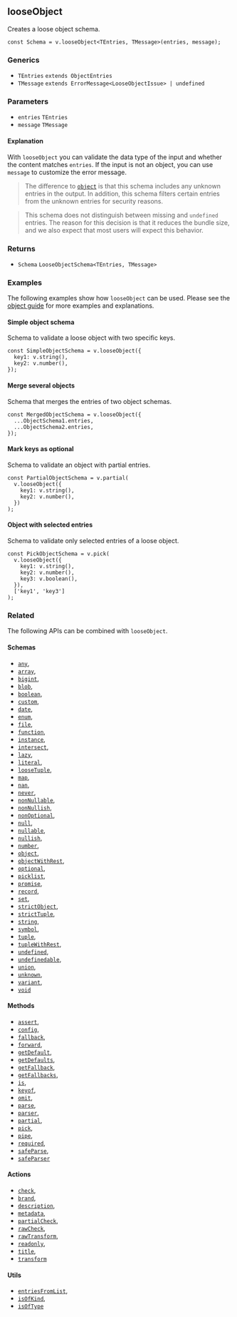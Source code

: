 looseObject
-----------

Creates a loose object schema.

    const Schema = v.looseObject<TEntries, TMessage>(entries, message);
    

### Generics

*   `TEntries` `extends ObjectEntries`
*   `TMessage` `extends ErrorMessage<LooseObjectIssue> | undefined`

### Parameters

*   `entries` `TEntries`
*   `message` `TMessage`

#### Explanation

With `looseObject` you can validate the data type of the input and whether the content matches `entries`. If the input is not an object, you can use `message` to customize the error message.

> The difference to [`object`](object.md) is that this schema includes any unknown entries in the output. In addition, this schema filters certain entries from the unknown entries for security reasons.

> This schema does not distinguish between missing and `undefined` entries. The reason for this decision is that it reduces the bundle size, and we also expect that most users will expect this behavior.

### Returns

*   `Schema` `LooseObjectSchema<TEntries, TMessage>`

### Examples

The following examples show how `looseObject` can be used. Please see the [object guide](../guides/objects.md) for more examples and explanations.

#### Simple object schema

Schema to validate a loose object with two specific keys.

    const SimpleObjectSchema = v.looseObject({
      key1: v.string(),
      key2: v.number(),
    });
    

#### Merge several objects

Schema that merges the entries of two object schemas.

    const MergedObjectSchema = v.looseObject({
      ...ObjectSchema1.entries,
      ...ObjectSchema2.entries,
    });
    

#### Mark keys as optional

Schema to validate an object with partial entries.

    const PartialObjectSchema = v.partial(
      v.looseObject({
        key1: v.string(),
        key2: v.number(),
      })
    );
    

#### Object with selected entries

Schema to validate only selected entries of a loose object.

    const PickObjectSchema = v.pick(
      v.looseObject({
        key1: v.string(),
        key2: v.number(),
        key3: v.boolean(),
      }),
      ['key1', 'key3']
    );
    

### Related

The following APIs can be combined with `looseObject`.

#### Schemas

*   [`any`](any.md),
*   [`array`](array.md),
*   [`bigint`](bigint.md),
*   [`blob`](blob.md),
*   [`boolean`](boolean.md),
*   [`custom`](custom.md),
*   [`date`](date.md),
*   [`enum`](enum.md),
*   [`file`](file.md),
*   [`function`](function.md),
*   [`instance`](instance.md),
*   [`intersect`](intersect.md),
*   [`lazy`](lazy.md),
*   [`literal`](literal.md),
*   [`looseTuple`](looseTuple.md),
*   [`map`](map.md),
*   [`nan`](nan.md),
*   [`never`](never.md),
*   [`nonNullable`](nonNullable.md),
*   [`nonNullish`](nonNullish.md),
*   [`nonOptional`](nonOptional.md),
*   [`null`](null.md),
*   [`nullable`](nullable.md),
*   [`nullish`](nullish.md),
*   [`number`](number.md),
*   [`object`](object.md),
*   [`objectWithRest`](objectWithRest.md),
*   [`optional`](optional.md),
*   [`picklist`](picklist.md),
*   [`promise`](promise.md),
*   [`record`](record.md),
*   [`set`](set.md),
*   [`strictObject`](strictObject.md),
*   [`strictTuple`](strictTuple.md),
*   [`string`](string.md),
*   [`symbol`](symbol.md),
*   [`tuple`](tuple.md),
*   [`tupleWithRest`](tupleWithRest.md),
*   [`undefined`](undefined.md),
*   [`undefinedable`](undefinedable.md),
*   [`union`](union.md),
*   [`unknown`](unknown.md),
*   [`variant`](variant.md),
*   [`void`](void.md)

#### Methods

*   [`assert`](assert.md),
*   [`config`](config.md),
*   [`fallback`](fallback.md),
*   [`forward`](forward.md),
*   [`getDefault`](getDefault.md),
*   [`getDefaults`](getDefaults.md),
*   [`getFallback`](getFallback.md),
*   [`getFallbacks`](getFallbacks.md),
*   [`is`](is.md),
*   [`keyof`](keyof.md),
*   [`omit`](omit.md),
*   [`parse`](parse.md),
*   [`parser`](parser.md),
*   [`partial`](partial.md),
*   [`pick`](pick.md),
*   [`pipe`](pipe.md),
*   [`required`](required.md),
*   [`safeParse`](safeParse.md),
*   [`safeParser`](safeParser.md)

#### Actions

*   [`check`](check.md),
*   [`brand`](brand.md),
*   [`description`](description.md),
*   [`metadata`](metadata.md),
*   [`partialCheck`](partialCheck.md),
*   [`rawCheck`](rawCheck.md),
*   [`rawTransform`](rawTransform.md),
*   [`readonly`](readonly.md),
*   [`title`](title.md),
*   [`transform`](transform.md)

#### Utils

*   [`entriesFromList`](entriesFromList.md),
*   [`isOfKind`](isOfKind.md),
*   [`isOfType`](isOfType.md)